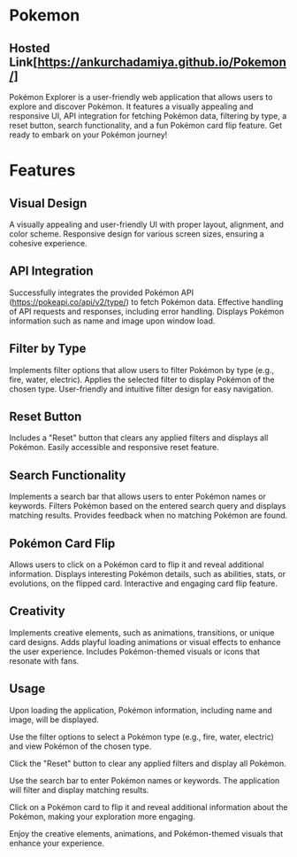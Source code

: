 # Pokemon

## Hosted Link[https://ankurchadamiya.github.io/Pokemon/]

Pokémon Explorer is a user-friendly web application that allows users to explore and discover Pokémon. It features a visually appealing and responsive UI, API integration for fetching Pokémon data, filtering by type, a reset button, search functionality, and a fun Pokémon card flip feature. Get ready to embark on your Pokémon journey!

# Features
## Visual Design
A visually appealing and user-friendly UI with proper layout, alignment, and color scheme.
Responsive design for various screen sizes, ensuring a cohesive experience.
## API Integration
Successfully integrates the provided Pokémon API (https://pokeapi.co/api/v2/type/) to fetch Pokémon data.
Effective handling of API requests and responses, including error handling.
Displays Pokémon information such as name and image upon window load.
## Filter by Type
Implements filter options that allow users to filter Pokémon by type (e.g., fire, water, electric).
Applies the selected filter to display Pokémon of the chosen type.
User-friendly and intuitive filter design for easy navigation.
## Reset Button
Includes a "Reset" button that clears any applied filters and displays all Pokémon.
Easily accessible and responsive reset feature.
## Search Functionality
Implements a search bar that allows users to enter Pokémon names or keywords.
Filters Pokémon based on the entered search query and displays matching results.
Provides feedback when no matching Pokémon are found.
## Pokémon Card Flip
Allows users to click on a Pokémon card to flip it and reveal additional information.
Displays interesting Pokémon details, such as abilities, stats, or evolutions, on the flipped card.
Interactive and engaging card flip feature.
## Creativity
Implements creative elements, such as animations, transitions, or unique card designs.
Adds playful loading animations or visual effects to enhance the user experience.
Includes Pokémon-themed visuals or icons that resonate with fans.

## Usage
Upon loading the application, Pokémon information, including name and image, will be displayed.

Use the filter options to select a Pokémon type (e.g., fire, water, electric) and view Pokémon of the chosen type.

Click the "Reset" button to clear any applied filters and display all Pokémon.

Use the search bar to enter Pokémon names or keywords. The application will filter and display matching results.

Click on a Pokémon card to flip it and reveal additional information about the Pokémon, making your exploration more engaging.

Enjoy the creative elements, animations, and Pokémon-themed visuals that enhance your experience.
